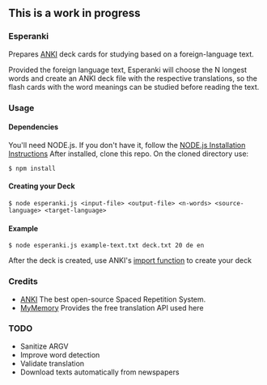 ## This is a work in progress


### Esperanki
Prepares [ANKI](http://ankisrs.net/) deck cards for studying based on a foreign-language text.

Provided the foreign language text, Esperanki will choose the N longest words and create an ANKI deck file with the respective translations, so the flash cards with the word meanings can be studied before reading the text.

### Usage

#### Dependencies
You'll need NODE.js. If you don't have it, follow the [NODE.js Installation Instructions](http://nodejs.org/download/)
After installed, clone this repo. On the cloned directory use:
```
$ npm install
```

#### Creating your Deck
```
$ node esperanki.js <input-file> <output-file> <n-words> <source-language> <target-language>
```

#### Example
```
$ node esperanki.js example-text.txt deck.txt 20 de en
```

After the deck is created, use ANKI's [import function](http://ankisrs.net/docs/manual.html#importing) to create your deck

### Credits
 - [ANKI](http://ankisrs.net/) The best open-source Spaced Repetition System.
 - [MyMemory](http://mymemory.translated.net/) Provides the free translation API used here

### TODO
 - Sanitize ARGV
 - Improve word detection
 - Validate translation
 - Download texts automatically from newspapers


